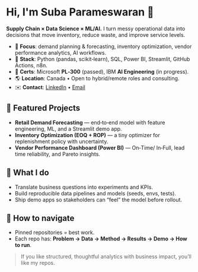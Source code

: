 # Hi, I'm Suba Parameswaran 👋

**Supply Chain × Data Science × ML/AI.** I turn messy operational data into decisions that move inventory, reduce waste, and improve service levels.

- 🎯 **Focus**: demand planning & forecasting, inventory optimization, vendor performance analytics, AI workflows.
- 🧰 **Stack**: Python (pandas, scikit‑learn), SQL, Power BI, Streamlit, GitHub Actions, n8n.
- 🏅 **Certs**: Microsoft **PL‑300** (passed), IBM **AI Engineering** (in progress).
- 🌎 **Location**: Canada • Open to hybrid/remote roles and consulting.
- ✉️ **Contact**: [LinkedIn](https://www.linkedin.com) • [Email](mailto:yourname@email.com)

## 🧩 Featured Projects
- **Retail Demand Forecasting** — end‑to‑end model with feature engineering, ML, and a Streamlit demo app.
- **Inventory Optimization (EOQ + ROP)** — a tiny optimizer for replenishment policy with uncertainty.
- **Vendor Performance Dashboard (Power BI)** — On‑Time/ In‑Full, lead time reliability, and Pareto insights.

## 🔬 What I do
- Translate business questions into experiments and KPIs.
- Build reproducible data pipelines and models (seeds, envs, tests).
- Ship demo apps so stakeholders can “feel” the model before rollout.

## 📌 How to navigate
- Pinned repositories = best work.
- Each repo has: **Problem → Data → Method → Results → Demo → How to run**.

> If you like structured, thoughtful analytics with business impact, you’ll like my repos.

